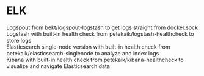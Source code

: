 # ELK
Logspout from bekt/logspout-logstash to get logs straight from docker.sock <br/>
Logstash with built-in health check from petekaik/logstash-healthcheck to store logs <br/>
Elasticsearch single-node version with built-in health check from petekaik/elasticsearch-singlenode to analyze and index logs <br/>
Kibana with built-in health check from petekaik/kibana-healthcheck to visualize and navigate Elasticsearch data
